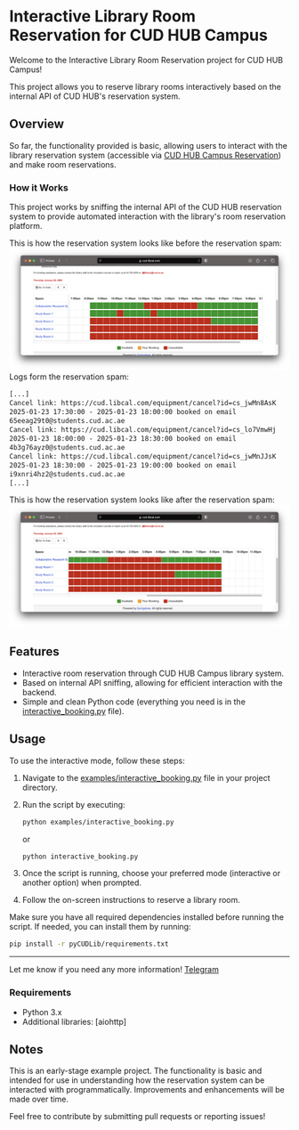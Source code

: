 # Interactive Library Room Reservation for CUD HUB Campus

Welcome to the Interactive Library Room Reservation project for CUD HUB Campus!

This project allows you to reserve library rooms interactively based on the internal API of CUD HUB's reservation system.

## Overview

So far, the functionality provided is basic, allowing users to interact with the library reservation system (accessible via [CUD HUB Campus Reservation](https://cud.libcal.com/reserve)) and make room reservations.

### How it Works

This project works by sniffing the internal API of the CUD HUB reservation system to provide automated interaction with the library's room reservation platform.

This is how the reservation system looks like before the reservation spam:
![Before reservation](img/reserve_before.png)
Logs form the reservation spam:
```text
[...]
Cancel link: https://cud.libcal.com/equipment/cancel?id=cs_jwMn8AsK
2025-01-23 17:30:00 - 2025-01-23 18:00:00 booked on email 65eeag29t0@students.cud.ac.ae
Cancel link: https://cud.libcal.com/equipment/cancel?id=cs_lo7VmwHj
2025-01-23 18:00:00 - 2025-01-23 18:30:00 booked on email 4b3g76ayz0@students.cud.ac.ae
Cancel link: https://cud.libcal.com/equipment/cancel?id=cs_jwMnJJsK
2025-01-23 18:30:00 - 2025-01-23 19:00:00 booked on email i9xnri4hz2@students.cud.ac.ae
[...]
```

This is how the reservation system looks like after the reservation spam:
![reserve_after.png](img/reserve_after.png)

## Features

- Interactive room reservation through CUD HUB Campus library system.
- Based on internal API sniffing, allowing for efficient interaction with the backend.
- Simple and clean Python code (everything you need is in the [interactive_booking.py](examples/interactive_booking.py) file).

## Usage

To use the interactive mode, follow these steps:

1. Navigate to the [examples/interactive_booking.py](examples/interactive_booking.py) file in your project directory.
2. Run the script by executing:
   ```bash
   python examples/interactive_booking.py
   ```
   or
   ```bash
   python interactive_booking.py
   ```

3. Once the script is running, choose your preferred mode (interactive or another option) when prompted.
4. Follow the on-screen instructions to reserve a library room.

Make sure you have all required dependencies installed before running the script. If needed, you can install them by running:
```bash
pip install -r pyCUDLib/requirements.txt
```

---

Let me know if you need any more information! 
[Telegram](https://t.me/pythonist42)


### Requirements

- Python 3.x
- Additional libraries: [aiohttp]

## Notes

This is an early-stage example project. The functionality is basic and intended for use in understanding how the reservation system can be interacted with programmatically. Improvements and enhancements will be made over time.

Feel free to contribute by submitting pull requests or reporting issues!

